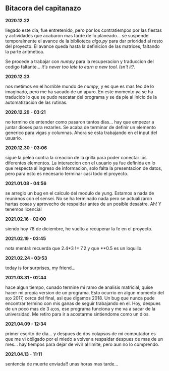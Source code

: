 ## Bitacora del capitanazo

__2020.12.22__

llegado este dia, fue entretenido, pero por los contratiempos por las
fiestas y actividades que acabaron mas tarde de lo planeado... se
suspende temporalmente el avance de la biblioteca _algo.py_ para dar
prioridad al resto del proyecto. El avance queda hasta la definicion
de las matrices, faltando la parte aritmetica.

Se procede a trabajar con _numpy_ para la recuperacion y traduccion
del codigo faltante... _it's never too late to earn a new tool. Isn't
it?_.

__2020.12.23__

nos metimos en el horrible mundo de _numpy_, y es que es mas feo de
lo imaginado, pero me ha sacado de un apuro. En este momento ya se ha
traducido lo que se pudo rescatar del programa y se da pie al inicio
de la automatizacion de las rutinas.

__2020.12.29 - 03:21__

no termino de entender como pasaron tantos dias... hay que empezar a
juntar dioses para rezarles. Se acaba de terminar de definir un
elemento generico para vigas y columnas. Ahora se esta trabajando en
el input del usuario.

__2020.12.30 - 03:06__

sigue la pelea contra la creacion de la grilla para poder conectar
los diferentes elementos. La interaccion con el usuario ya fue
definida en lo que respecta al ingreso de informacion, solo falta
la presentacion de datos, pero para esto es necesario terminar casi
todo el proyecto.

__2021.01.08 - 04:56__

se arreglo un bug en el calculo del modulo de yung. Estamos a nada de
reunirnos con el sensei. No se ha terminado nada pero se actualizaron
hartas cosas y aprovecho de respaldar antes de un posible desastre.
Ah! Y tenemos licencia!

__2021.02.16 - 02:00__

siendo hoy 78 de diciembre, he vuelto a recuperar la fe en el
proyecto.

__2021.02.19 - 03:45__

nota mental: recuerda que 2.4\*3 != 7.2 y que \*\*0.5 es un loquillo.

__2021.02.24 - 03:53__

today is for surprises, my friend...

__2021.03.31 - 02:44__

hace algun tiempo, cunado termine mi ramo de analisis matricial,
quise hacer mi propia version de un programa. Esto ocurrio en algun
momento del a;o 2017, cerca del final, asi que digamos 2018. Un bug
que nunca pude encontrar termino con mis ganas de seguir trabajando
en el. Hoy, despues de un poco mas de 3 a;os, ese programa funciona
y me va a sacar de la universidad. Me retiro para ir a acostarme
sintiendome como un dios.

__2021.04.09 - 12:34__

primer escrito de dia... y despues de dos colapsos de mi computador
es que me vi obligado por el miedo a volver a respaldar despues de
mas de un mes... hay tiempos para dejar de vivir al limite, pero aun
no lo comprendo.

__2021.04.13 - 11:11__

sentencia de muerte enviada!! unas horas mas tarde...
